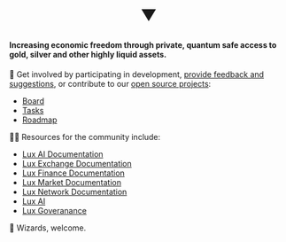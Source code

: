 <h1>
  <p align="center">
    ▼
  </p>
</h1>

#### Increasing economic freedom through private, quantum safe access to gold, silver and other highly liquid assets.

🌈 Get involved by participating in development, [provide feedback and suggestions](mailto:hi@lux.partners), or contribute to our [open source projects](https://github.com/luxdefi/):
- [Board](https://github.com/orgs/luxdefi/projects/1/views/2)
- [Tasks](https://github.com/orgs/luxdefi/projects/1/views/1)
- [Roadmap](https://github.com/orgs/luxdefi/projects/1/views/4)

👩‍💻 Resources for the community include:
- [Lux AI Documentation](https://docs.lux.chat)
- [Lux Exchange Documentation](https://docs.lux.exchange)
- [Lux Finance Documentation](https://docs.lux.finance)
- [Lux Market Documentation](https://docs.lux.market)
- [Lux Network Documentation](https://docs.lux.network)
- [Lux AI](https://lux.chat)
- [Lux Goveranance](https://lux.vote)

🧙 Wizards, welcome.
